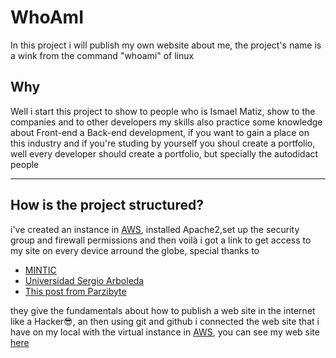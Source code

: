 # WhoAmI
In this project i will publish my own website about me, the project's name is a wink from the command "whoami" of linux

## Why
Well i start this project to show to people who is Ismael Matiz, show to the companies and to other developers my skills
also practice some knowledge about Front-end a Back-end development, if you want to gain a place on this industry and if
you're studing by yourself you shoul create a portfolio, well every developer should create a portfolio, but specially
the autodidact people
___

## How is the project structured?
i've created an instance in [AWS](https://aws.amazon.com/), installed Apache2,set up the security group and firewall permissions
and then voilà i got a link to get access to my site on every device arround the globe, special thanks to 
- [MINTIC](https://www.mintic.gov.co/portal/inicio/)
- [Universidad Sergio Arboleda](https://www.usergioarboleda.edu.co/)
- [This post from Parzibyte](https://parzibyte.me/blog/2020/05/01/crear-ec2-ubuntu-server-aws/)

they give the fundamentals about how to publish a web site in the internet like a Hacker😎, an then using git and github i connected
the web site that i have on my local with the virtual instance in [AWS](https://aws.amazon.com/), you can see my web site [here](http://54.232.168.229/)

